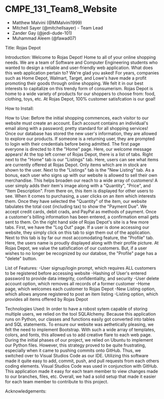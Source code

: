 # CMPE_131_Team8_Website
- Matthew Malvini (@MMalvini1999)
- Mitchell Sayer (@mitchellsayer) - Team Lead
- Zander Gay (@jedi-dude-101)
- Muhammad Aleem (@fawad07)

Title: Rojas Depot

Introduction: Welcome to Rojas Depot! Home to all of your online shopping needs. We are a team of Software and Computer Engineering students who wanted to design a reliable and user-friendly web application. What does this web application pertain to? We're glad you asked! For years, companies such as Home Depot, Walmart, Target, and Lowe's have made a profit promoting their goods through online shopping. We felt it in our best interests to capitalize on this trendy form of consumerism. Rojas Depot is home to a wide variety of products for our shoppers to choose from: food, clothing, toys, etc. At Rojas Depot, 100% customer satisfcation is our goal!

How to Install: 

How to Use: Before the initial shopping commences, each visitor to our website must create an account. Each account contains an individual's email along with a password; pretty standard for all shopping services! Once our database has stored the new user's information, they are allowed to explore our products. If someone is a returning user, they are prompted to login with their credentials before being admitted. The first page everyone is directed to it the "Home" page. Here, our welcome message appears! At the top left corner of Rojas Depot, there is a list of tabs. Right next to the "Home" tab is our "Listings" tab. Here, users can see what items are currently offered at Rojas Depot. Only items which are in stock are shown to the user. Next to the "Listings" tab is the "New Listing" tab. As a bonus, each user who signs up with our website is allowed to sell their own merchandise. This helps broaden our reach to a wide array of customers! A user simply adds their item's image along with a "Quantity", "Price", and "Item Description". From there on, this item is displayed for other users to see. When it comes to purchasing, a user clicks on an item which interests them. Once they have selected the "Quantity" of the item, our website tabulates the total cost (including tax) to show the "Payment Due". We accept credit cards, debit crads, and PayPal as methods of payment. Once a customer's billing information has been entered, a confirmation email gets sent to them. On the right hand side of Rojas Depot's site is a few more tabs. First, we have the "Log Out" page. If a user is done accessing our website, they simply click on this tab to sign them out of the application. Next to this tab is by far our most accomodating feature, the "Profile" tab. Here, the users name is proudly displayed along with their profile picture. At Rojas Depot, we value the satisfication of our customers. But, if a user wishes to no longer be recognized by our databse, the "Profile" page has a "delete" button. 

List of Features:
-User signup/login prompt, which requires ALL customers to be registered before accessing website
-Hashing of User's entered password to provide data integrity, confidentiality, and security
-User delete account option, which removes all records of a former customer
-Home page, which welcomes each customer to Rojas Depot
-New Listing option, which allows anyone registered to post an item listing
-Listing option, which provides all items offered by Rojas Depot

Technologies Used: In order to have a robost sytem capable of storing multiple users, we relied on the tool SQLAlchemy. Because this application runs on Python, our classes and functions easily got converted into tables and SQL statements. To ensure our website was aethetically pleasing, we felt the need to implement Bootstrap. With such a wide array of templates, colors, and fonts, this allowed us to add creative flare to each web page. During the initial phases of our project, we relied on Ubuntu to implement our Python files. However, this strategy proved to be quite frustrating, especially when it came to pushing commits onto GitHub. Thus, we switched over to Visual Studios Code as our IDE. Utilizing this software made it quite easy to add, commit, push, and pull requests from each others coding elements. Visual Studios Code was used in conjunction with GitHub. This application made it easy for each team member to view changes made to our branches, files, etc. Overall, we had a solid setup that made it easier for each team member to contribute to this project. 

Acknowledgements: 

